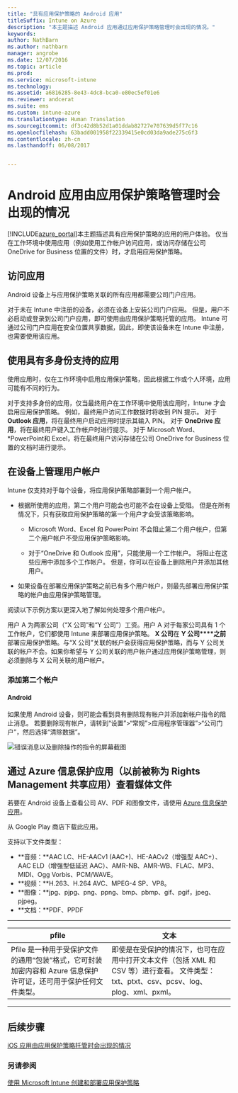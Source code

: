 ```yaml
---
title: "具有应用保护策略的 Android 应用"
titleSuffix: Intune on Azure
description: "本主题描述 Android 应用通过应用保护策略管理时会出现的情况。"
keywords: 
author: NathBarn
ms.author: nathbarn
manager: angrobe
ms.date: 12/07/2016
ms.topic: article
ms.prod: 
ms.service: microsoft-intune
ms.technology: 
ms.assetid: a6816285-8e43-4dc8-bca0-e80ec5ef01e6
ms.reviewer: andcerat
ms.suite: ems
ms.custom: intune-azure
ms.translationtype: Human Translation
ms.sourcegitcommit: df3c42d8b52d1a01ddab82727e707639d5f77c16
ms.openlocfilehash: 63badd001958f22339415e0cd03da9ade275c6f3
ms.contentlocale: zh-cn
ms.lasthandoff: 06/08/2017


---
```


# <a name="what-to-expect-when-your-android-app-is-managed-by-app-protection-policies"></a>Android 应用由应用保护策略管理时会出现的情况 
[!INCLUDE[azure_portal](./includes/azure_portal.md)]本主题描述具有应用保护策略的应用的用户体验。 仅当在工作环境中使用应用（例如使用工作帐户访问应用，或访问存储在公司 OneDrive for Business 位置的文件）时，才启用应用保护策略。
##  <a name="accessing-apps"></a>访问应用

Android 设备上与应用保护策略关联的所有应用都需要公司门户应用。

对于未在 Intune 中注册的设备，必须在设备上安装公司门户应用。 但是，用户不必启动或登录到公司门户应用，即可使用由应用保护策略托管的应用。
Intune 可通过公司门户应用在安全位置共享数据，因此，即使该设备未在 Intune 中注册，也需要使用该应用。


##  <a name="using-apps-with-multi-identity-support"></a>使用具有多身份支持的应用

使用应用时，仅在工作环境中启用应用保护策略，因此根据工作或个人环境，应用可能有不同的行为。

对于支持多身份的应用，仅当最终用户在工作环境中使用该应用时，Intune 才会启用应用保护策略。  例如，最终用户访问工作数据时将收到 PIN 提示。  对于 **Outlook 应用**，将在最终用户启动应用时提示其输入 PIN。 对于 **OneDrive 应用**，将在最终用户键入工作帐户时进行提示。  对于 Microsoft Word、*PowerPoint和 Excel，将在最终用户访问存储在公司 OneDrive for Business 位置的文档时进行提示。
##  <a name="managing-user-accounts-on-the-device"></a>在设备上管理用户帐户

Intune 仅支持对于每个设备，将应用保护策略部署到一个用户帐户。

* 根据所使用的应用，第二个用户可能会也可能不会在设备上受阻。 但是在所有情况下，只有获取应用保护策略的第一个用户才会受该策略影响。

  * Microsoft Word、Excel  和 PowerPoint 不会阻止第二个用户帐户，但第二个用户帐户不受应用保护策略影响。

  * 对于“OneDrive 和 Outlook 应用”，只能使用一个工作帐户。  将阻止在这些应用中添加多个工作帐户。  但是，你可以在设备上删除用户并添加其他用户。


* 如果设备在部署应用保护策略之前已有多个用户帐户，则最先部署应用保护策略的帐户由应用保护策略管理。


阅读以下示例方案以更深入地了解如何处理多个用户帐户。

用户 A 为两家公司（“X 公司”和“Y 公司”）工资。用户 A 对于每家公司具有 1 个工作帐户，它们都使用 Intune 来部署应用保护策略。 **X 公司**在 **Y 公司****之前**部署应用保护策略。与“X 公司”关联的帐户会获得应用保护策略，而与 Y 公司关联的帐户不会。如果你希望与 Y 公司关联的用户帐户通过应用保护策略管理，则必须删除与 X 公司关联的用户帐户。
### <a name="adding-a-second-account"></a>添加第二个帐户
####  <a name="android"></a>Android
如果使用 Android 设备，则可能会看到具有删除现有帐户并添加新帐户指令的阻止消息。  若要删除现有帐户，请转到“设置”&gt;“常规”&gt;应用程序管理器”&gt;“公司门户”，然后选择“清除数据”。

![错误消息以及删除操作的指令的屏幕截图](./media/android-switch-user.png)

##  <a name="viewing-media-files-with-the-azure-information-protection-app-previously-known-as-rights-management-sharing-app"></a>通过 Azure 信息保护应用（以前被称为 Rights Management 共享应用）查看媒体文件
若要在 Android 设备上查看公司 AV、PDF 和图像文件，请使用 [Azure 信息保护应用](https://play.google.com/store/apps/details?id=com.microsoft.ipviewer)。

从 Google Play 商店下载此应用。  

支持以下文件类型：

* **音频：**AAC LC、HE-AACv1 (AAC+)、HE-AACv2（增强型 AAC+）、AAC ELD（增强型低延迟 AAC）、AMR-NB、AMR-WB、FLAC、MP3、MIDI、Ogg Vorbis、PCM/WAVE。
* **视频：**H.263、H.264 AVC、MPEG-4 SP、VP8。
* **图像：**jpg、pjpg、png、ppng、bmp、pbmp、gif、pgif，jpeg、pjpeg。
* **文档：**PDF、PPDF

------------
|**pfile**|**文本**|
|----|----|
|Pfile 是一种用于受保护文件的通用“包装”格式，它可封装加密内容和 Azure 信息保护许可证，还可用于保护任何文件类型。|即使是在受保护的情况下，也可在应用中打开文本文件（包括 XML 和 CSV 等）进行查看。 文件类型：txt、ptxt、csv、pcsv、log、plog、xml、pxml。|
---------------
## <a name="next-steps"></a>后续步骤
[iOS 应用由应用保护策略托管时会出现的情况](app-protection-enabled-apps-ios.md)

### <a name="see-also"></a>另请参阅
[使用 Microsoft Intune 创建和部署应用保护策略](app-protection-policies.md)

